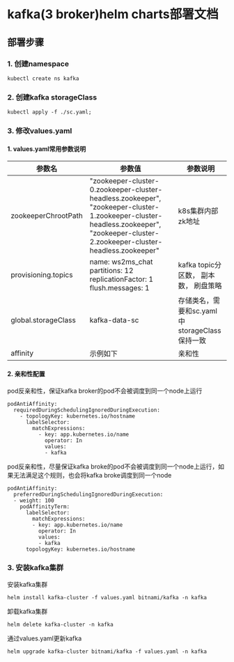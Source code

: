 # kafka(3 broker)helm charts部署文档
## 部署步骤
### 1. 创建namespace
```
kubectl create ns kafka
```
### 2. 创建kafka storageClass
```
kubectl apply -f ./sc.yaml;
```

### 3. 修改values.yaml
#### 1. values.yaml常用参数说明
|参数名   | 参数值|  参数说明    |
|  ----  | ----  | --- |
| zookeeperChrootPath | "zookeeper-cluster-0.zookeeper-cluster-headless.zookeeper", "zookeeper-cluster-1.zookeeper-cluster-headless.zookeeper", "zookeeper-cluster-2.zookeeper-cluster-headless.zookeeper" | k8s集群内部zk地址 |
| provisioning.topics|  name: ws2ms_chat partitions: 12 replicationFactor: 1 flush.messages: 1 | kafka topic分区数， 副本数， 刷盘策略 |
|global.storageClass| kafka-data-sc |存储类名，需要和sc.yaml中storageClass保持一致|
| affinity | 示例如下| 亲和性 |

#### 2. 亲和性配置
pod反亲和性，保证kafka broker的pod不会被调度到同一个node上运行
```
podAntiAffinity:
  requiredDuringSchedulingIgnoredDuringExecution:
    - topologyKey: kubernetes.io/hostname
      labelSelector:
        matchExpressions: 
          - key: app.kubernetes.io/name
            operator: In 
            values: 
            - kafka
```
pod反亲和性，尽量保证kafka broke的pod不会被调度到同一个node上运行，如果无法满足这个规则，也会将kafka broke调度到同一个node
```
podAntiAffinity:
  preferredDuringSchedulingIgnoredDuringExecution:
  - weight: 100
    podAffinityTerm:
      labelSelector:
        matchExpressions:
        - key: app.kubernetes.io/name
          operator: In
          values:
          - kafka
      topologyKey: kubernetes.io/hostname
```


### 3. 安装kafka集群
安装kafka集群
```
helm install kafka-cluster -f values.yaml bitnami/kafka -n kafka
```

卸载kafka集群
```
helm delete kafka-cluster -n kafka
```

通过values.yaml更新kafka
```
helm upgrade kafka-cluster bitnami/kafka -f values.yaml -n kafka
```